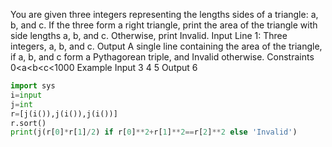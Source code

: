 You are given three integers representing the lengths sides of a triangle: a, b, and c. If the three form a right triangle, print the area of the triangle with side lengths a, b, and c. Otherwise, print Invalid.
Input
Line 1: Three integers, a, b, and c.
Output
A single line containing the area of the triangle, if a, b, and c form a Pythagorean triple, and Invalid otherwise.
Constraints
0<a<b<c<1000
Example
Input
3
4
5
Output
6

```py
import sys
i=input
j=int
r=[j(i()),j(i()),j(i())]
r.sort()
print(j(r[0]*r[1]/2) if r[0]**2+r[1]**2==r[2]**2 else 'Invalid')
```